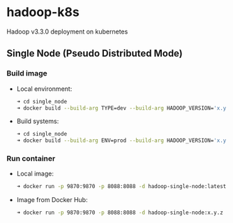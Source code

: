 # hadoop-k8s

Hadoop v3.3.0 deployment on kubernetes

## Single Node (Pseudo Distributed Mode)

### Build image

* Local environment:

    ```bash
    ➜ cd single_node
    ➜ docker build --build-arg TYPE=dev --build-arg HADOOP_VERSION='x.y.z' -t hadoop-single-node:latest .
    ```

* Build systems:

    ```bash
    ➜ cd single_node
    ➜ docker build --build-arg ENV=prod --build-arg HADOOP_VERSION='x.y.z' -t hadoop-single-node:x.y.z .
    ```

### Run container

* Local image:

    ```bash
    ➜ docker run -p 9870:9870 -p 8088:8088 -d hadoop-single-node:latest
    ```

* Image from Docker Hub:

    ```bash
    ➜ docker run -p 9870:9870 -p 8088:8088 -d hadoop-single-node:x.y.z
    ```
